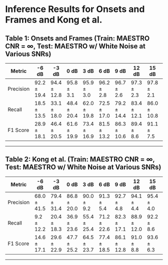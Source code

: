 # Inference Results for Onsets and Frames and Kong et al.

## Table 1: Onsets and Frames (Train: MAESTRO CNR = ∞, Test: MAESTRO w/ White Noise at Various SNRs)

| Metric      | -6 dB       | -3 dB       | 0 dB        | 3 dB        | 6 dB        | 9 dB        | 12 dB       | 15 dB       | 18 dB       | 21 dB       | 24 dB       | 27 dB       | 30 dB       | 33 dB       | 36 dB       | 39 dB       | 42 dB       | 45 dB       | Clean       |
|-------------|-------------|-------------|-------------|-------------|-------------|-------------|-------------|-------------|-------------|-------------|-------------|-------------|-------------|-------------|-------------|-------------|-------------|-------------|-------------|
| Precision   | 92.2 ± 19.4 | 94.4 ± 12.8 | 95.8 ± 3.1  | 95.9 ± 3.0  | 96.2 ± 2.8  | 96.7 ± 2.6  | 97.3 ± 2.3  | 97.8 ± 2.1  | 98.2 ± 1.8  | 98.5 ± 1.6  | 98.7 ± 1.5  | 98.9 ± 1.3  | 99.0 ± 1.2  | 99.2 ± 1.1  | 99.2 ± 1.1  | 99.3 ± 1.0  | 99.3 ± 1.0  | 99.3 ± 1.0  |
| Recall      | 18.5 ± 13.5 | 33.1 ± 18.0 | 48.4 ± 20.4 | 62.0 ± 19.8 | 72.5 ± 17.0 | 79.2 ± 14.4 | 83.4 ± 12.1 | 86.0 ± 10.8 | 87.5 ± 10.1 | 88.4 ± 9.7  | 89.0 ± 9.4  | 89.3 ± 9.2  | 89.5 ± 9.1  | 89.8 ± 8.8  | 89.9 ± 8.9  | 90.1 ± 8.7  | 90.1 ± 8.7  | 90.5 ± 8.2  |
| F1 Score    | 28.9 ± 18.1 | 46.4 ± 20.5 | 61.6 ± 19.9 | 73.4 ± 16.9 | 81.5 ± 13.2 | 86.3 ± 10.6 | 89.4 ± 8.6  | 91.1 ± 7.5  | 92.2 ± 6.9  | 92.9 ± 6.5  | 93.4 ± 6.4  | 93.6 ± 6.1  | 93.8 ± 6.0  | 94.0 ± 5.7  | 94.1 ± 5.8  | 94.2 ± 5.6  | 94.3 ± 5.6  | 94.5 ± 5.2  |

---

## Table 2: Kong et al. (Train: MAESTRO CNR = ∞, Test: MAESTRO w/ White Noise at Various SNRs)

| Metric      | -6 dB       | -3 dB       | 0 dB        | 3 dB        | 6 dB        | 9 dB        | 12 dB       | 15 dB       | 18 dB       | 21 dB       | 24 dB       | 27 dB       | 30 dB       | 33 dB       | 36 dB       | 39 dB       | 42 dB       | 45 dB       | Clean       |
|-------------|-------------|-------------|-------------|-------------|-------------|-------------|-------------|-------------|-------------|-------------|-------------|-------------|-------------|-------------|-------------|-------------|-------------|-------------|-------------|
| Precision   | 68.0 ± 41.5 | 79.4 ± 31.4 | 86.8 ± 20.0 | 90.0 ± 9.2  | 91.3 ± 5.4  | 92.7 ± 4.8  | 94.1 ± 4.4  | 95.4 ± 4.0  | 96.3 ± 3.7  | 96.8 ± 3.5  | 97.4 ± 3.0  | 97.7 ± 2.7  | 97.8 ± 2.6  | 98.0 ± 2.4  | 98.1 ± 2.3  | 98.2 ± 2.2  | 98.2 ± 2.2  | 98.0 ± 2.3  |
| Recall      | 9.2 ± 12.2  | 20.4 ± 18.3 | 36.9 ± 23.6 | 55.4 ± 25.4 | 71.2 ± 22.6 | 82.3 ± 17.1 | 88.9 ± 12.0 | 92.2 ± 8.6  | 93.8 ± 7.0  | 94.6 ± 6.1  | 95.1 ± 5.6  | 95.4 ± 5.0  | 95.7 ± 4.7  | 95.9 ± 4.5  | 96.0 ± 4.4  | 96.1 ± 4.4  | 96.1 ± 4.3  | 96.4 ± 4.0  |
| F1 Score    | 14.6 ± 17.1 | 29.6 ± 22.9 | 47.7 ± 25.2 | 64.5 ± 23.7 | 77.4 ± 18.5 | 86.1 ± 12.8 | 91.0 ± 8.8  | 93.6 ± 6.3  | 94.9 ± 5.2  | 95.6 ± 4.7  | 96.2 ± 4.2  | 96.5 ± 3.7  | 96.7 ± 3.5  | 96.9 ± 3.3  | 97.0 ± 3.2  | 97.1 ± 3.1  | 97.1 ± 3.1  | 97.2 ± 3.0  |

---
